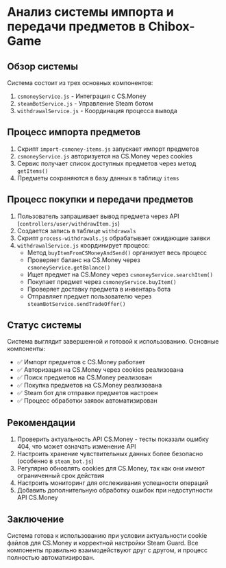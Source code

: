 # Анализ системы импорта и передачи предметов в Chibox-Game

## Обзор системы

Система состоит из трех основных компонентов:
1. `csmoneyService.js` - Интеграция с CS.Money
2. `steamBotService.js` - Управление Steam ботом
3. `withdrawalService.js` - Координация процесса вывода

## Процесс импорта предметов

1. Скрипт `import-csmoney-items.js` запускает импорт предметов
2. `csmoneyService.js` авторизуется на CS.Money через cookies
3. Сервис получает список доступных предметов через метод `getItems()`
4. Предметы сохраняются в базу данных в таблицу `items`

## Процесс покупки и передачи предметов

1. Пользователь запрашивает вывод предмета через API (`controllers/user/withdrawItem.js`)
2. Создается запись в таблице `withdrawals`
3. Скрипт `process-withdrawals.js` обрабатывает ожидающие заявки
4. `withdrawalService.js` координирует процесс:
   - Метод `buyItemFromCSMoneyAndSend()` организует весь процесс
   - Проверяет баланс на CS.Money через `csmoneyService.getBalance()`
   - Ищет предмет на CS.Money через `csmoneyService.searchItem()`
   - Покупает предмет через `csmoneyService.buyItem()`
   - Проверяет доставку предмета в инвентарь бота
   - Отправляет предмет пользователю через `steamBotService.sendTradeOffer()`

## Статус системы

Система выглядит завершенной и готовой к использованию. Основные компоненты:

- ✅ Импорт предметов с CS.Money работает
- ✅ Авторизация на CS.Money через cookies реализована
- ✅ Поиск предметов на CS.Money реализован
- ✅ Покупка предметов на CS.Money реализована
- ✅ Steam бот для отправки предметов настроен
- ✅ Процесс обработки заявок автоматизирован

## Рекомендации

1. Проверить актуальность API CS.Money - тесты показали ошибку 404, что может означать изменение API
2. Настроить хранение чувствительных данных более безопасно (особенно в `steam_bot.js`)
3. Регулярно обновлять cookies для CS.Money, так как они имеют ограниченный срок действия
4. Настроить мониторинг для отслеживания успешности операций
5. Добавить дополнительную обработку ошибок при недоступности API CS.Money

## Заключение

Система готова к использованию при условии актуальности cookie файлов для CS.Money и корректной настройки Steam Guard. Все компоненты правильно взаимодействуют друг с другом, и процесс полностью автоматизирован.
